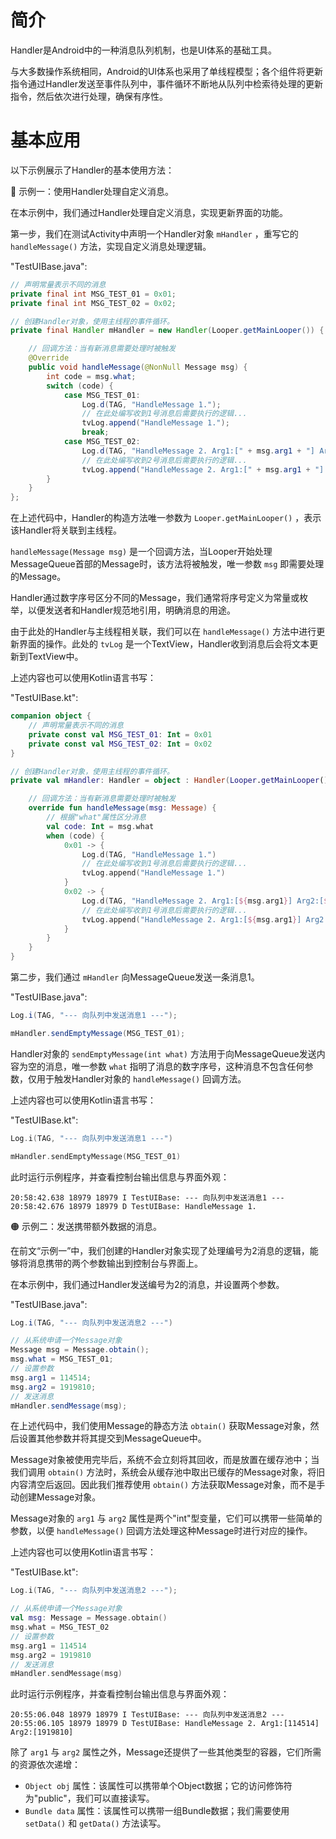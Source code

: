 # 简介
Handler是Android中的一种消息队列机制，也是UI体系的基础工具。

与大多数操作系统相同，Android的UI体系也采用了单线程模型；各个组件将更新指令通过Handler发送至事件队列中，事件循环不断地从队列中检索待处理的更新指令，然后依次进行处理，确保有序性。
<!-- TODO

APP的主线程通常就是控制UI更新的线程，因此我们需要在主线程中进行UI更新操作；对于耗时较长的任务（例如：下载图片、统计数据等），我们

在Android中，Handler机制是用于在不同线程之间传递消息和调度任务的核心组件。它主要用于解决线程间的通信问题，特别是在Android应用程序中，它常用于实现异步任务和UI更新。

Android中的消息通信机制，用于 子线程与主线程间的通讯，实现了一种 非堵塞的消息传递机制，把子线程中的 UI更新信息 发送给主线程(UI线程)，以此完成UI更新操作。Android中主线程不能进行耗时操作，所有的耗时操作都需要在子线程中进行，耗时操作完成后如果需要更新ui，就需要把信息传给主线程更新ui。



<div align="center">

![Handler的工作原理](./Assets_Handler/简介_Handler的工作原理.jpg)

</div>



    Message：消息
    Hanlder：消息的发起者
    Looper：消息的遍历者
    MessageQueue：消息队列


Handler的主要功能包括：
消息传递：在不同线程之间传递消息。
任务调度：在指定时间执行任务。
线程同步：协调不同线程之间的操作。
Handler 的主要组成部分
Looper：每个线程都有一个Looper对象，负责管理该线程的消息队列（MessageQueue）。
MessageQueue：存放消息的队列，Looper从队列中取出消息并交给Handler处理。
Message：消息对象，包含数据和处理逻辑。
Handler：负责处理消息的对象。




这里主要就是创建了消息队列MessageQueue，并让它供Looper持有，因为一个线程最大只有一个Looper对象，所以一个线程最多也只有一个消息队列。然后再把当前线程赋值给mThread。

无消息，阻塞，有消息，工作



-->

# 基本应用
以下示例展示了Handler的基本使用方法：

🔴 示例一：使用Handler处理自定义消息。

在本示例中，我们通过Handler处理自定义消息，实现更新界面的功能。

第一步，我们在测试Activity中声明一个Handler对象 `mHandler` ，重写它的 `handleMessage()` 方法，实现自定义消息处理逻辑。

"TestUIBase.java":

```java
// 声明常量表示不同的消息
private final int MSG_TEST_01 = 0x01;
private final int MSG_TEST_02 = 0x02;

// 创建Handler对象，使用主线程的事件循环。
private final Handler mHandler = new Handler(Looper.getMainLooper()) {

    // 回调方法：当有新消息需要处理时被触发
    @Override
    public void handleMessage(@NonNull Message msg) {
        int code = msg.what;
        switch (code) {
            case MSG_TEST_01:
                Log.d(TAG, "HandleMessage 1.");
                // 在此处编写收到1号消息后需要执行的逻辑...
                tvLog.append("HandleMessage 1.");
                break;
            case MSG_TEST_02:
                Log.d(TAG, "HandleMessage 2. Arg1:[" + msg.arg1 + "] Arg2:[" + msg.arg2 + "]");
                // 在此处编写收到2号消息后需要执行的逻辑...
                tvLog.append("HandleMessage 2. Arg1:[" + msg.arg1 + "] Arg2:[" + msg.arg2 + "]");
        }
    }
};
```

在上述代码中，Handler的构造方法唯一参数为 `Looper.getMainLooper()` ，表示该Handler将关联到主线程。

`handleMessage(Message msg)` 是一个回调方法，当Looper开始处理MessageQueue首部的Message时，该方法将被触发，唯一参数 `msg` 即需要处理的Message。

Handler通过数字序号区分不同的Message，我们通常将序号定义为常量或枚举，以便发送者和Handler规范地引用，明确消息的用途。

由于此处的Handler与主线程相关联，我们可以在 `handleMessage()` 方法中进行更新界面的操作。此处的 `tvLog` 是一个TextView，Handler收到消息后会将文本更新到TextView中。

上述内容也可以使用Kotlin语言书写：

"TestUIBase.kt":

```kotlin
companion object {
    // 声明常量表示不同的消息
    private const val MSG_TEST_01: Int = 0x01
    private const val MSG_TEST_02: Int = 0x02
}

// 创建Handler对象，使用主线程的事件循环。
private val mHandler: Handler = object : Handler(Looper.getMainLooper()) {

    // 回调方法：当有新消息需要处理时被触发
    override fun handleMessage(msg: Message) {
        // 根据"what"属性区分消息
        val code: Int = msg.what
        when (code) {
            0x01 -> {
                Log.d(TAG, "HandleMessage 1.")
                // 在此处编写收到1号消息后需要执行的逻辑...
                tvLog.append("HandleMessage 1.")
            }
            0x02 -> {
                Log.d(TAG, "HandleMessage 2. Arg1:[${msg.arg1}] Arg2:[${msg.arg2}]")
                // 在此处编写收到1号消息后需要执行的逻辑...
                tvLog.append("HandleMessage 2. Arg1:[${msg.arg1}] Arg2:[${msg.arg2}]")
            }
        }
    }
}
```

第二步，我们通过 `mHandler` 向MessageQueue发送一条消息1。


"TestUIBase.java":

```java
Log.i(TAG, "--- 向队列中发送消息1 ---");

mHandler.sendEmptyMessage(MSG_TEST_01);
```

Handler对象的 `sendEmptyMessage(int what)` 方法用于向MessageQueue发送内容为空的消息，唯一参数 `what` 指明了消息的数字序号，这种消息不包含任何参数，仅用于触发Handler对象的 `handleMessage()` 回调方法。

上述内容也可以使用Kotlin语言书写：

"TestUIBase.kt":

```kotlin
Log.i(TAG, "--- 向队列中发送消息1 ---")

mHandler.sendEmptyMessage(MSG_TEST_01)
```

此时运行示例程序，并查看控制台输出信息与界面外观：

```text
20:58:42.638 18979 18979 I TestUIBase: --- 向队列中发送消息1 ---
20:58:42.676 18979 18979 D TestUIBase: HandleMessage 1.
```

🟠 示例二：发送携带额外数据的消息。

在前文“示例一”中，我们创建的Handler对象实现了处理编号为2消息的逻辑，能够将消息携带的两个参数输出到控制台与界面上。

在本示例中，我们通过Handler发送编号为2的消息，并设置两个参数。

"TestUIBase.java":

```java
Log.i(TAG, "--- 向队列中发送消息2 ---")

// 从系统申请一个Message对象
Message msg = Message.obtain();
msg.what = MSG_TEST_01;
// 设置参数
msg.arg1 = 114514;
msg.arg2 = 1919810;
// 发送消息
mHandler.sendMessage(msg);
```

在上述代码中，我们使用Message的静态方法 `obtain()` 获取Message对象，然后设置其他参数并将其提交到MessageQueue中。

Message对象被使用完毕后，系统不会立刻将其回收，而是放置在缓存池中；当我们调用 `obtain()` 方法时，系统会从缓存池中取出已缓存的Message对象，将旧内容清空后返回。因此我们推荐使用 `obtain()` 方法获取Message对象，而不是手动创建Message对象。

Message对象的 `arg1` 与 `arg2` 属性是两个"int"型变量，它们可以携带一些简单的参数，以便 `handleMessage()` 回调方法处理这种Message时进行对应的操作。

上述内容也可以使用Kotlin语言书写：

"TestUIBase.kt":

```kotlin
Log.i(TAG, "--- 向队列中发送消息2 ---");

// 从系统申请一个Message对象
val msg: Message = Message.obtain()
msg.what = MSG_TEST_02
// 设置参数
msg.arg1 = 114514
msg.arg2 = 1919810
// 发送消息
mHandler.sendMessage(msg)
```

此时运行示例程序，并查看控制台输出信息与界面外观：

```text
20:55:06.048 18979 18979 I TestUIBase: --- 向队列中发送消息2 ---
20:55:06.105 18979 18979 D TestUIBase: HandleMessage 2. Arg1:[114514] Arg2:[1919810]
```

除了 `arg1` 与 `arg2` 属性之外，Message还提供了一些其他类型的容器，它们所需的资源依次递增：

- `Object obj` 属性：该属性可以携带单个Object数据；它的访问修饰符为"public"，我们可以直接读写。
- `Bundle data` 属性：该属性可以携带一组Bundle数据；我们需要使用 `setData()` 和 `getData()` 方法读写。



<!-- TODO




# 延时

Message在MessageQueue中是根据when从小到大来排队的，when是开机到现在的时间+延时时间。



# 取消

其实就是在Activity的onDestroy方法中调用mHandler.removeCallbacksAndMessages(null)，这样就移除了MessageQueue中target为该mHandler的Message，因为MessageQueue没有引用该Handler发送的Message了，所以当Activity退出时，Message、Handler、Activity都是可回收的了，这样就能解决内存泄漏的问题了。

WeakReference<OuterClass>


# 在子线程中更新UI


    Handler的sendMessage方式
    Handler的post方式
    Activity的runOnUiThread方法
    View的post方式

onCreate方法中，子线程可能可以更新UI，因为子线程不能更新UI的检测是在ViewRootImpl的checkThread完成的，而onCreate方法中，ViewRootImpl还没有创建，所以不会去检测。



Android系统中创建子线程的基本方式与Java一致，我们通常创建Thread类的匿名内部类，在"run()"方法内填写业务操作，再调用"start()"方法启动任务。

Android应用程序的主线程是UI线程，负责第一时间对用户交互进行响应。多个线程同时更新UI可能会造成死锁，因此Android系统不允许非主线程更新UI，需要借助Android提供的消息机制。

```java
// 文本框
TextView textView=findViewById(R.id.tv_text);
// 按钮
Button bt=findViewById(R.id.bt_chtext);
bt.setOnClickListener(v -> {
    // 开启新线程，隐藏文本框。
    new Thread(new Runnable() {
        @Override
        public void run() {
            textView.setVisibility(View.INVISIBLE);
        }
    }).start();
});
```

上述代码中，用户点击按钮后将会开启子线程，并在其中更新UI，运行此代码后程序将会退出，查看Logcat可以发现：

```text
2022-03-21 14:00:26.074 8061-8088/net.bi4vmr.study.service_base E/AndroidRuntime: FATAL EXCEPTION: Thread-2
    Process: net.bi4vmr.study.service_base, PID: 8061
    android.view.ViewRootImpl$CalledFromWrongThreadException: Only the original thread that created a view hierarchy can touch its views.
        at android.view.ViewRootImpl.checkThread(ViewRootImpl.java:9316)
        at android.view.ViewRootImpl.requestLayout(ViewRootImpl.java:1772)
        at android.view.View.requestLayout(View.java:25697)
[省略部分内容...]
```



# 非主线程的Handler

原因也说得很清楚了，说的是我们不能在一个没有调用Looper.prepare()的线程去创建Handler对象。那为什么主线程我们不需要去手动调用Looper.prepare()就可以直接使用Handler呢？原来是启动App时，系统帮我们创建好了，App的入口，是ActivityThread.main方法，代码如下：
   public static void main(String[] args) {
       // 不相干代码
       ......
       // 1.调用Looper.prepareMainLooper，其实也就是调用的Looper.loop，初始化Looper、MessageQueue等
       Looper.prepareMainLooper();
       // 2.创建ActivityThread的同时，初始化了成员变量Handler mH
       ActivityThread thread = new ActivityThread();
       thread.attach(false);
       // 
       if (sMainThreadHandler == null) {
           // 把创建的Handler mH赋值给sMainThreadHandler
           sMainThreadHandler = thread.getHandler();
       }

       if (false) {
           Looper.myLooper().setMessageLogging(new
                   LogPrinter(Log.DEBUG, "ActivityThread"));
       }
       // 3.调用Looper.loop()方法，开启死循环，从MessageQueue中不断取出Message来处理
       Looper.loop();

       throw new RuntimeException("Main thread loop unexpectedly exited");
   }

看样子，创建Handler还是需要调用Looper.prepare的，我们平常在主线程不需要手动调用，是因为系统在启动App时，就帮我们调用了。并且还需要调用Looper.loop方法，这个方法后面我们会讲到。所以使用Handler通信之前需要有以下三步：

    调用Looper.prepare()
    创建Handler对象
    调用Looper.loop()

那按照这个套路，我们完善下之前的代码，其实就是在子线程中创建Handler之前调用Looper.prepare()，之后调用Looper.loop()方法，如下：
// 创建一个子线程，并在子线程中创建一个Handler，且重写handleMessage
        new Thread(new Runnable() {
            @Override
            public void run() {
                Looper.prepare();
                subHandler = new Handler() {
                    @Override
                    public void handleMessage(Message msg) {
                        super.handleMessage(msg);
                        // 处理消息
                        switch (msg.what) {
                            case MSG_MAIN_TO_SUB:
                                Log.e(TAG, "接收到消息： " +  Thread.currentThread().getName() + ","+ msg.obj);
                                break;
                            default:
                                break;
                        }
                    }
                };
                Looper.loop();
            }
        }).start();

这时候再点击按钮，在主线程向子线程发送消息，log如下图。







-->